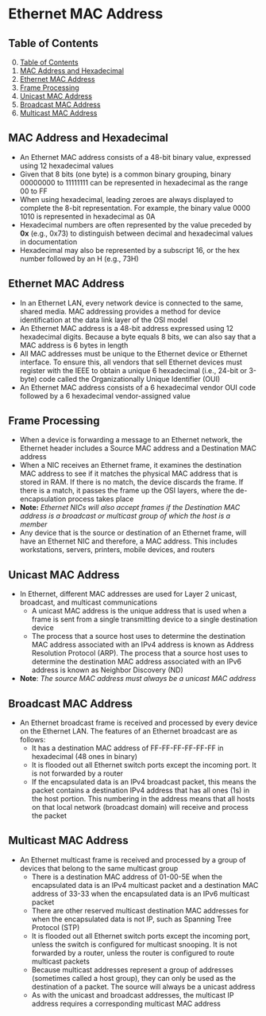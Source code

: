 # Ethernet MAC Address

## Table of Contents

0. [Table of Contents](#table-of-contents)
1. [MAC Address and Hexadecimal](#mac-address-and-hexadecimal)
2. [Ethernet MAC Address](#ethernet-mac-address-1)
3. [Frame Processing](#frame-processing)
4. [Unicast MAC Address](#unicast-mac-address)
5. [Broadcast MAC Address](#broadcast-mac-address)
6. [Multicast MAC Address](#multicast-mac-address)

## MAC Address and Hexadecimal

- An Ethernet MAC address consists of a 48-bit binary value, expressed using 12 hexadecimal values
- Given that 8 bits (one byte) is a common binary grouping, binary 00000000 to 11111111 can be represented in hexadecimal as the range 00 to FF
- When using hexadecimal, leading zeroes are always displayed to complete the 8-bit representation. For example, the binary value 0000 1010 is represented in hexadecimal as 0A
- Hexadecimal numbers are often represented by the value preceded by **0x** (e.g., 0x73) to distinguish between decimal and hexadecimal values in documentation
- Hexadecimal may also be represented by a subscript 16, or the hex number followed by an H (e.g., 73H)

## Ethernet MAC Address

- In an Ethernet LAN, every network device is connected to the same, shared media. MAC addressing provides a method for device identification at the data link layer of the OSI model
- An Ethernet MAC address is a 48-bit address expressed using 12 hexadecimal digits. Because a byte equals 8 bits, we can also say that a MAC address is 6 bytes in length
- All MAC addresses must be unique to the Ethernet device or Ethernet interface. To ensure this, all vendors that sell Ethernet devices must register with the IEEE to obtain a unique 6 hexadecimal (i.e., 24-bit or 3-byte) code called the Organizationally Unique Identifier (OUI)
- An Ethernet MAC address consists of a 6 hexadecimal vendor OUI code followed by a 6 hexadecimal vendor-assigned value

## Frame Processing

- When a device is forwarding a message to an Ethernet network, the Ethernet header includes a Source MAC address and a Destination MAC address
- When a NIC receives an Ethernet frame, it examines the destination MAC address to see if it matches the physical MAC address that is stored in RAM. If there is no match, the device discards the frame. If there is a match, it passes the frame up the OSI layers, where the de-encapsulation process takes place
- **Note:** *Ethernet NICs will also accept frames if the Destination MAC address is a broadcast or multicast group of which the host is a member*
- Any device that is the source or destination of an Ethernet frame, will have an Ethernet NIC and therefore, a MAC address. This includes workstations, servers, printers, mobile devices, and routers

## Unicast MAC Address

- In Ethernet, different MAC addresses are used for Layer 2 unicast, broadcast, and multicast communications
    - A unicast MAC address is the unique address that is used when a frame is sent from a single transmitting device to a single destination device
    - The process that a source host uses to determine the destination MAC address associated with an IPv4 address is known as Address Resolution Protocol (ARP). The process that a source host uses to determine the destination MAC address associated with an IPv6 address is known as Neighbor Discovery (ND)
- **Note**: *The source MAC address must always be a unicast MAC address*

## Broadcast MAC Address

- An Ethernet broadcast frame is received and processed by every device on the Ethernet LAN. The features of an Ethernet broadcast are as follows:
    - It has a destination MAC address of FF-FF-FF-FF-FF-FF in hexadecimal (48 ones in binary)
    - It is flooded out all Ethernet switch ports except the incoming port. It is not forwarded by a router
    - If the encapsulated data is an IPv4 broadcast packet, this means the packet contains a destination IPv4 address that has all ones (1s) in the host portion. This numbering in the address means that all hosts on that local network (broadcast domain) will receive and process the packet

## Multicast MAC Address

- An Ethernet multicast frame is received and processed by a group of devices that belong to the same multicast group
    - There is a destination MAC address of 01-00-5E when the encapsulated data is an IPv4 multicast packet and a destination MAC address of 33-33 when the encapsulated data is an IPv6 multicast packet
    - There are other reserved multicast destination MAC addresses for when the encapsulated data is not IP, such as Spanning Tree Protocol (STP)
    - It is flooded out all Ethernet switch ports except the incoming port, unless the switch is configured for multicast snooping. It is not forwarded by a router, unless the router is configured to route multicast packets
    - Because multicast addresses represent a group of addresses (sometimes called a host group), they can only be used as the destination of a packet. The source will always be a unicast address
    - As with the unicast and broadcast addresses, the multicast IP address requires a corresponding multicast MAC address
